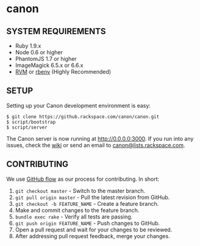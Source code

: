 canon
=====

## SYSTEM REQUIREMENTS

- Ruby 1.9.x
- Node 0.6 or higher
- PhantomJS 1.7 or higher
- ImageMagick 6.5.x or 6.6.x
- [RVM](https://rvm.io) or [rbenv](https://github.com/sstephenson/rbenv) (Highly Recommended)

## SETUP

Setting up your Canon development environment is easy:

    $ git clone https://github.rackspace.com/canon/canon.git
    $ script/bootstrap
    $ script/server

The Canon server is now running at http://0.0.0.0:3000. If you run into any issues, 
check the [wiki](https://github.rackspace.com/canon/canon/wiki) or send an email to 
canon@lists.rackspace.com.
 
## CONTRIBUTING

We use [GitHub flow](http://scottchacon.com/2011/08/31/github-flow.html) as our 
process for contributing. In short:

1. `git checkout master` - Switch to the master branch.
2. `git pull origin master` - Pull the latest revision from GitHub.
3. `git checkout -b FEATURE_NAME` - Create a feature branch.
4. Make and commit changes to the feature branch.
5. `bundle exec rake` - Verify all tests are passing.
5. `git push origin FEATURE_NAME` - Push changes to GitHub.
6. Open a pull request and wait for your changes to be reviewed.
7. After addressing pull request feedback, merge your changes.
